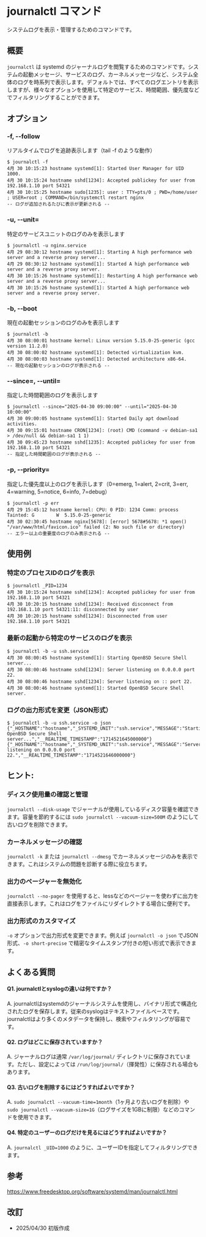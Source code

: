 # journalctl コマンド

システムログを表示・管理するためのコマンドです。

## 概要

`journalctl` は systemd のジャーナルログを閲覧するためのコマンドです。システムの起動メッセージ、サービスのログ、カーネルメッセージなど、システム全体のログを時系列で表示します。デフォルトでは、すべてのログエントリを表示しますが、様々なオプションを使用して特定のサービス、時間範囲、優先度などでフィルタリングすることができます。

## オプション

### **-f, --follow**

リアルタイムでログを追跡表示します（tail -f のような動作）

```console
$ journalctl -f
4月 30 10:15:23 hostname systemd[1]: Started User Manager for UID 1000.
4月 30 10:15:24 hostname sshd[1234]: Accepted publickey for user from 192.168.1.10 port 54321
4月 30 10:15:25 hostname sudo[1235]: user : TTY=pts/0 ; PWD=/home/user ; USER=root ; COMMAND=/bin/systemctl restart nginx
-- ログが追加されるたびに表示が更新される --
```

### **-u, --unit=**

特定のサービスユニットのログのみを表示します

```console
$ journalctl -u nginx.service
4月 29 08:30:12 hostname systemd[1]: Starting A high performance web server and a reverse proxy server...
4月 29 08:30:12 hostname systemd[1]: Started A high performance web server and a reverse proxy server.
4月 30 10:15:26 hostname systemd[1]: Restarting A high performance web server and a reverse proxy server...
4月 30 10:15:26 hostname systemd[1]: Started A high performance web server and a reverse proxy server.
```

### **-b, --boot**

現在の起動セッションのログのみを表示します

```console
$ journalctl -b
4月 30 08:00:01 hostname kernel: Linux version 5.15.0-25-generic (gcc version 11.2.0)
4月 30 08:00:02 hostname systemd[1]: Detected virtualization kvm.
4月 30 08:00:03 hostname systemd[1]: Detected architecture x86-64.
-- 現在の起動セッションのログが表示される --
```

### **--since=, --until=**

指定した時間範囲のログを表示します

```console
$ journalctl --since="2025-04-30 09:00:00" --until="2025-04-30 10:00:00"
4月 30 09:00:05 hostname systemd[1]: Started Daily apt download activities.
4月 30 09:15:01 hostname CRON[1234]: (root) CMD (command -v debian-sa1 > /dev/null && debian-sa1 1 1)
4月 30 09:45:23 hostname sshd[1235]: Accepted publickey for user from 192.168.1.10 port 54321
-- 指定した時間範囲のログが表示される --
```

### **-p, --priority=**

指定した優先度以上のログを表示します（0=emerg, 1=alert, 2=crit, 3=err, 4=warning, 5=notice, 6=info, 7=debug）

```console
$ journalctl -p err
4月 29 15:45:12 hostname kernel: CPU: 0 PID: 1234 Comm: process Tainted: G        W  5.15.0-25-generic
4月 30 02:30:45 hostname nginx[5678]: [error] 5678#5678: *1 open() "/var/www/html/favicon.ico" failed (2: No such file or directory)
-- エラー以上の重要度のログのみ表示される --
```

## 使用例

### 特定のプロセスIDのログを表示

```console
$ journalctl _PID=1234
4月 30 10:15:24 hostname sshd[1234]: Accepted publickey for user from 192.168.1.10 port 54321
4月 30 10:20:15 hostname sshd[1234]: Received disconnect from 192.168.1.10 port 54321:11: disconnected by user
4月 30 10:20:15 hostname sshd[1234]: Disconnected from user 192.168.1.10 port 54321
```

### 最新の起動から特定のサービスのログを表示

```console
$ journalctl -b -u ssh.service
4月 30 08:00:45 hostname systemd[1]: Starting OpenBSD Secure Shell server...
4月 30 08:00:46 hostname sshd[1234]: Server listening on 0.0.0.0 port 22.
4月 30 08:00:46 hostname sshd[1234]: Server listening on :: port 22.
4月 30 08:00:46 hostname systemd[1]: Started OpenBSD Secure Shell server.
```

### ログの出力形式を変更（JSON形式）

```console
$ journalctl -b -u ssh.service -o json
{"_HOSTNAME":"hostname","_SYSTEMD_UNIT":"ssh.service","MESSAGE":"Starting OpenBSD Secure Shell server...","__REALTIME_TIMESTAMP":"1714521645000000"}
{"_HOSTNAME":"hostname","_SYSTEMD_UNIT":"ssh.service","MESSAGE":"Server listening on 0.0.0.0 port 22.","__REALTIME_TIMESTAMP":"1714521646000000"}
```

## ヒント:

### ディスク使用量の確認と管理

`journalctl --disk-usage` でジャーナルが使用しているディスク容量を確認できます。容量を節約するには `sudo journalctl --vacuum-size=500M` のようにして古いログを削除できます。

### カーネルメッセージの確認

`journalctl -k` または `journalctl --dmesg` でカーネルメッセージのみを表示できます。これはシステムの問題を診断する際に役立ちます。

### 出力のページャーを無効化

`journalctl --no-pager` を使用すると、lessなどのページャーを使わずに出力を直接表示します。これはログをファイルにリダイレクトする場合に便利です。

### 出力形式のカスタマイズ

`-o` オプションで出力形式を変更できます。例えば `journalctl -o json` でJSON形式、`-o short-precise` で精密なタイムスタンプ付きの短い形式で表示できます。

## よくある質問

#### Q1. journalctlとsyslogの違いは何ですか？
A. journalctlはsystemdのジャーナルシステムを使用し、バイナリ形式で構造化されたログを保存します。従来のsyslogはテキストファイルベースです。journalctlはより多くのメタデータを保持し、検索やフィルタリングが容易です。

#### Q2. ログはどこに保存されていますか？
A. ジャーナルログは通常 `/var/log/journal/` ディレクトリに保存されています。ただし、設定によっては `/run/log/journal/`（揮発性）に保存される場合もあります。

#### Q3. 古いログを削除するにはどうすればよいですか？
A. `sudo journalctl --vacuum-time=1month`（1ヶ月より古いログを削除）や `sudo journalctl --vacuum-size=1G`（ログサイズを1GBに制限）などのコマンドを使用できます。

#### Q4. 特定のユーザーのログだけを見るにはどうすればよいですか？
A. `journalctl _UID=1000` のように、ユーザーIDを指定してフィルタリングできます。

## 参考

https://www.freedesktop.org/software/systemd/man/journalctl.html

## 改訂

- 2025/04/30 初版作成